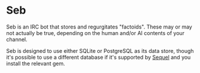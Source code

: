 # Seb

Seb is an IRC bot that stores and regurgitates "factoids". These may or
may not actually be true, depending on the human and/or AI contents of
your channel.

Seb is designed to use either SQLite or PostgreSQL as its data store,
though it's possible to use a different database if it's supported by
[Sequel][sequel] and you install the relevant gem.

[sequel]: http://sequel.jeremyevans.net/

